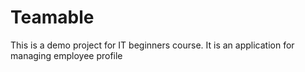 # Teamable
This is a demo project for IT beginners course. 
It is an application for managing employee profile